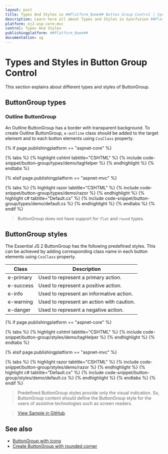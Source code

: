 ```yaml
---
layout: post
title: Types And Styles in ##Platform_Name## Button Group Control | Syncfusion
description: Learn here all about Types and Styles in Syncfusion ##Platform_Name## Button Group control of Syncfusion Essential JS 2 and more.
platform: ej2-asp-core-mvc
control: Types And Styles
publishingplatform: ##Platform_Name##
documentation: ug
---
```



# Types and Styles in Button Group Control

This section explains about different types and styles of ButtonGroup.

## ButtonGroup types

### Outline ButtonGroup

An Outline ButtonGroup has a border with transparent background. To create Outline ButtonGroup, `e-outline` class should be added to the target element and to each button elements using `CssClass` property.

{% if page.publishingplatform == "aspnet-core" %}

{% tabs %}
{% highlight cshtml tabtitle="CSHTML" %}
{% include code-snippet/button-group/types/demo/tagHelper %}
{% endhighlight %}
{% endtabs %}

{% elsif page.publishingplatform == "aspnet-mvc" %}

{% tabs %}
{% highlight razor tabtitle="CSHTML" %}
{% include code-snippet/button-group/types/demo/razor %}
{% endhighlight %}
{% highlight c# tabtitle="Default.cs" %}
{% include code-snippet/button-group/types/demo/default.cs %}
{% endhighlight %}
{% endtabs %}
{% endif %}



> ButtonGroup does not have support for `flat` and `round` types.

## ButtonGroup styles

The Essential JS 2 ButtonGroup has the following predefined styles. This can be achieved by adding corresponding class name in each button elements using `CssClass` property.

| Class | Description |
| -------- | -------- |
| e-primary | Used to represent a primary action. |
| e-success | Used to represent a positive action. |
| e-info | Used to represent an informative action. |
| e-warning | Used to represent an action with caution. |
| e-danger | Used to represent a negative action. |

{% if page.publishingplatform == "aspnet-core" %}

{% tabs %}
{% highlight cshtml tabtitle="CSHTML" %}
{% include code-snippet/button-group/styles/demo/tagHelper %}
{% endhighlight %}
{% endtabs %}

{% elsif page.publishingplatform == "aspnet-mvc" %}

{% tabs %}
{% highlight razor tabtitle="CSHTML" %}
{% include code-snippet/button-group/styles/demo/razor %}
{% endhighlight %}
{% highlight c# tabtitle="Default.cs" %}
{% include code-snippet/button-group/styles/demo/default.cs %}
{% endhighlight %}
{% endtabs %}
{% endif %}



> Predefined ButtonGroup styles provide only the visual indication. So, ButtonGroup content should define the ButtonGroup style for the users of assistive technologies such as screen readers.

> [View Sample in GitHub](https://github.com/SyncfusionExamples/ASP-NET-Core-UG-Examples/tree/main/ButtonGroup/ButtonGroupUGSample).

## See also

* [ButtonGroup with icons](./how-to/create-buttongroup-with-icons)
* [Create ButtonGroup with rounded corner](./how-to/create-buttongroup-with-rounded-corner)
